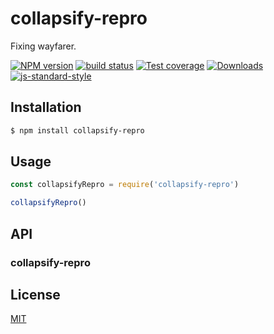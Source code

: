 # collapsify-repro

Fixing wayfarer.

[![NPM version][npm-image]][npm-url]
[![build status][travis-image]][travis-url]
[![Test coverage][codecov-image]][codecov-url]
[![Downloads][downloads-image]][downloads-url]
[![js-standard-style][standard-image]][standard-url]

## Installation
```sh
$ npm install collapsify-repro
```

## Usage
```js
const collapsifyRepro = require('collapsify-repro')

collapsifyRepro()
```

## API
### collapsify-repro

## License
[MIT](https://tldrlegal.com/license/mit-license)

[npm-image]: https://img.shields.io/npm/v/collapsify-repro.svg?style=flat-square
[npm-url]: https://npmjs.org/package/collapsify-repro
[travis-image]: https://img.shields.io/travis/yoshuawuyts/collapsify-repro/master.svg?style=flat-square
[travis-url]: https://travis-ci.org/yoshuawuyts/collapsify-repro
[codecov-image]: https://img.shields.io/codecov/c/github/yoshuawuyts/collapsify-repro/master.svg?style=flat-square
[codecov-url]: https://codecov.io/github/yoshuawuyts/collapsify-repro
[downloads-image]: http://img.shields.io/npm/dm/collapsify-repro.svg?style=flat-square
[downloads-url]: https://npmjs.org/package/collapsify-repro
[standard-image]: https://img.shields.io/badge/code%20style-standard-brightgreen.svg?style=flat-square
[standard-url]: https://github.com/feross/standard
